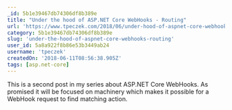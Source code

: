 ```yaml
---
_id: 5b1e39467db74306df8b389e
title: "Under the hood of ASP.NET Core WebHooks - Routing"
url: 'https://www.tpeczek.com/2018/06/under-hood-of-aspnet-core-webhooks.html'
category: 5b1e39467db74306df8b389e
slug: 'under-the-hood-of-aspnet-core-webhooks-routing'
user_id: 5a8a922f8b86e53b3449ab24
username: 'tpeczek'
createdOn: '2018-06-11T08:56:38.905Z'
tags: [asp.net-core]
---
```


This is a second post in my series about ASP.NET Core WebHooks. As promised it will be focused on machinery which makes it possible for a WebHook request to find matching action.
